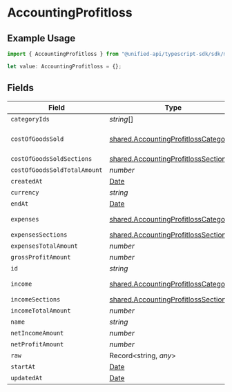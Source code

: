 # AccountingProfitloss

## Example Usage

```typescript
import { AccountingProfitloss } from "@unified-api/typescript-sdk/sdk/models/shared";

let value: AccountingProfitloss = {};
```

## Fields

| Field                                                                                               | Type                                                                                                | Required                                                                                            | Description                                                                                         |
| --------------------------------------------------------------------------------------------------- | --------------------------------------------------------------------------------------------------- | --------------------------------------------------------------------------------------------------- | --------------------------------------------------------------------------------------------------- |
| `categoryIds`                                                                                       | *string*[]                                                                                          | :heavy_minus_sign:                                                                                  | N/A                                                                                                 |
| `costOfGoodsSold`                                                                                   | [shared.AccountingProfitlossCategory](../../../sdk/models/shared/accountingprofitlosscategory.md)[] | :heavy_minus_sign:                                                                                  | @deprecated – use cost_of_goods_sold_sections instead                                               |
| `costOfGoodsSoldSections`                                                                           | [shared.AccountingProfitlossSection](../../../sdk/models/shared/accountingprofitlosssection.md)[]   | :heavy_minus_sign:                                                                                  | N/A                                                                                                 |
| `costOfGoodsSoldTotalAmount`                                                                        | *number*                                                                                            | :heavy_minus_sign:                                                                                  | N/A                                                                                                 |
| `createdAt`                                                                                         | [Date](https://developer.mozilla.org/en-US/docs/Web/JavaScript/Reference/Global_Objects/Date)       | :heavy_minus_sign:                                                                                  | N/A                                                                                                 |
| `currency`                                                                                          | *string*                                                                                            | :heavy_minus_sign:                                                                                  | N/A                                                                                                 |
| `endAt`                                                                                             | [Date](https://developer.mozilla.org/en-US/docs/Web/JavaScript/Reference/Global_Objects/Date)       | :heavy_minus_sign:                                                                                  | N/A                                                                                                 |
| `expenses`                                                                                          | [shared.AccountingProfitlossCategory](../../../sdk/models/shared/accountingprofitlosscategory.md)[] | :heavy_minus_sign:                                                                                  | @deprecated – use expenses_sections instead                                                         |
| `expensesSections`                                                                                  | [shared.AccountingProfitlossSection](../../../sdk/models/shared/accountingprofitlosssection.md)[]   | :heavy_minus_sign:                                                                                  | N/A                                                                                                 |
| `expensesTotalAmount`                                                                               | *number*                                                                                            | :heavy_minus_sign:                                                                                  | N/A                                                                                                 |
| `grossProfitAmount`                                                                                 | *number*                                                                                            | :heavy_minus_sign:                                                                                  | N/A                                                                                                 |
| `id`                                                                                                | *string*                                                                                            | :heavy_minus_sign:                                                                                  | N/A                                                                                                 |
| `income`                                                                                            | [shared.AccountingProfitlossCategory](../../../sdk/models/shared/accountingprofitlosscategory.md)[] | :heavy_minus_sign:                                                                                  | @deprecated – use income_sections instead                                                           |
| `incomeSections`                                                                                    | [shared.AccountingProfitlossSection](../../../sdk/models/shared/accountingprofitlosssection.md)[]   | :heavy_minus_sign:                                                                                  | N/A                                                                                                 |
| `incomeTotalAmount`                                                                                 | *number*                                                                                            | :heavy_minus_sign:                                                                                  | N/A                                                                                                 |
| `name`                                                                                              | *string*                                                                                            | :heavy_minus_sign:                                                                                  | N/A                                                                                                 |
| `netIncomeAmount`                                                                                   | *number*                                                                                            | :heavy_minus_sign:                                                                                  | N/A                                                                                                 |
| `netProfitAmount`                                                                                   | *number*                                                                                            | :heavy_minus_sign:                                                                                  | N/A                                                                                                 |
| `raw`                                                                                               | Record<string, *any*>                                                                               | :heavy_minus_sign:                                                                                  | N/A                                                                                                 |
| `startAt`                                                                                           | [Date](https://developer.mozilla.org/en-US/docs/Web/JavaScript/Reference/Global_Objects/Date)       | :heavy_minus_sign:                                                                                  | N/A                                                                                                 |
| `updatedAt`                                                                                         | [Date](https://developer.mozilla.org/en-US/docs/Web/JavaScript/Reference/Global_Objects/Date)       | :heavy_minus_sign:                                                                                  | N/A                                                                                                 |